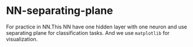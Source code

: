 # NN-separating-plane
For practice in NN.This NN have one hidden layer with one neuron and use separating plane for classification tasks. And we use ```matplotlib``` for visualization.
